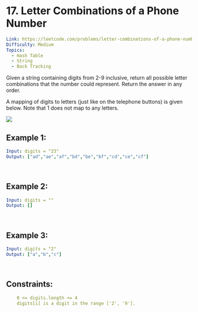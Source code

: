 # 17. Letter Combinations of a Phone Number

```yaml
Link: https://leetcode.com/problems/letter-combinations-of-a-phone-number/
Difficulty: Medium
Topics:
  - Hash Table
  - String
  - Back Tracking
```

Given a string containing digits from 2-9 inclusive, return all possible letter combinations that the number could represent. Return the answer in any order.

A mapping of digits to letters (just like on the telephone buttons) is given below. Note that 1 does not map to any letters.

<img src="https://assets.leetcode.com/uploads/2022/03/15/1200px-telephone-keypad2svg.png" />
<br>

## Example 1:

```yaml
Input: digits = "23"
Output: ["ad","ae","af","bd","be","bf","cd","ce","cf"]
```

<br>

## Example 2:

```yaml
Input: digits = ""
Output: []
```

<br>

## Example 3:

```yaml
Input: digits = "2"
Output: ["a","b","c"]
```
 
<br>

## Constraints:

```yaml
    0 <= digits.length <= 4
    digits[i] is a digit in the range ['2', '9'].
```
